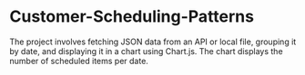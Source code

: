# Customer-Scheduling-Patterns
The project involves fetching JSON data from an API or local file, grouping it by date, and displaying it in a chart using Chart.js. The chart displays the number of scheduled items per date. 
